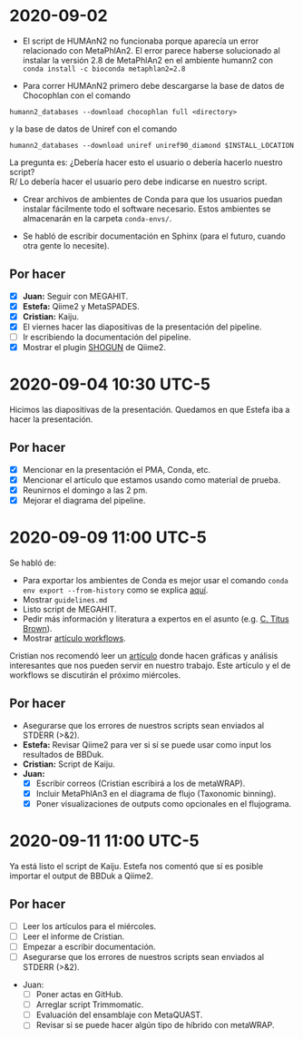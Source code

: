 # 2020-09-02

- El script de HUMAnN2 no funcionaba porque aparecía un error relacionado con
MetaPhlAn2. El error parece haberse solucionado al instalar la versión 2.8 de
MetaPhlAn2 en el ambiente humann2 con
`conda install -c bioconda metaphlan2=2.8`

- Para correr HUMAnN2 primero debe descargarse la base de datos de Chocophlan
con el comando
```
humann2_databases --download chocophlan full <directory>
```
y la base de datos de Uniref con el comando
```
humann2_databases --download uniref uniref90_diamond $INSTALL_LOCATION
```
La pregunta es: ¿Debería hacer esto el usuario o debería hacerlo nuestro
script?  
R/ Lo debería hacer el usuario pero debe indicarse en nuestro script.

- Crear archivos de ambientes de Conda para que los usuarios puedan instalar
fácilmente todo el software necesario. Estos ambientes se almacenarán en la
carpeta `conda-envs/`.

- Se habló de escribir documentación en Sphinx (para el futuro, cuando otra
    gente lo necesite).

## Por hacer

- [x] **Juan:** Seguir con MEGAHIT.
- [x] **Estefa:** Qiime2 y MetaSPADES.
- [x] **Cristian:** Kaiju.
- [x] El viernes hacer las diapositivas de la presentación del pipeline.
- [ ] Ir escribiendo la documentación del pipeline.
- [x] Mostrar el plugin [SHOGUN](https://library.qiime2.org/plugins/q2-shogun/15/)
de Qiime2.

# 2020-09-04 10:30 UTC-5

Hicimos las diapositivas de la presentación. Quedamos en que Estefa iba a hacer la presentación.

## Por hacer
- [x] Mencionar en la presentación el PMA, Conda, etc.
- [x] Mencionar el artículo que estamos usando como material de prueba.
- [x] Reunirnos el domingo a las 2 pm.
- [x] Mejorar el diagrama del pipeline.

# 2020-09-09 11:00 UTC-5

Se habló de:

- Para exportar los ambientes de Conda es mejor usar el comando `conda env export --from-history` como se explica [aquí](https://conda.io/projects/conda/en/latest/user-guide/tasks/manage-environments.html#exporting-an-environment-file-across-platforms).
- Mostrar `guidelines.md`
- Listo script de MEGAHIT.
- Pedir más información y literatura a expertos en el asunto (e.g. [C. Titus Brown](http://ivory.idyll.org/blog/)).
- Mostrar [artículo workflows](https://dib-lab.github.io/2020-workflows-paper/).

Cristian nos recomendó leer un [artículo](https://www.pnas.org/content/113/49/E7996) donde hacen gráficas y análisis
interesantes que nos pueden servir en nuestro trabajo. Este artículo y el de workflows se discutirán el próximo miércoles.

## Por hacer

- Asegurarse que los errores de nuestros scripts sean enviados al STDERR (>&2).
- **Estefa:** Revisar Qiime2 para ver si sí se puede usar como input los resultados de BBDuk.
- **Cristian:** Script de Kaiju.
- **Juan:**
    - [x] Escribir correos (Cristian escribirá a los de metaWRAP).
    - [x] Incluir MetaPhlAn3 en el diagrama de flujo (Taxonomic binning).
    - [x] Poner visualizaciones de outputs como opcionales en el flujograma.

# 2020-09-11 11:00 UTC-5

Ya está listo el script de Kaiju. Estefa nos comentó que sí es posible
importar el output de BBDuk a Qiime2.

## Por hacer

- [ ] Leer los artículos para el miércoles.
- [ ] Leer el informe de Cristian.
- [ ] Empezar a escribir documentación.
- [ ] Asegurarse que los errores de nuestros scripts sean enviados al STDERR (>&2).
- Juan:
    - [ ] Poner actas en GitHub.
    - [ ] Arreglar script Trimmomatic.
    - [ ] Evaluación del ensamblaje con MetaQUAST.
    - [ ] Revisar si se puede hacer algún tipo de híbrido con metaWRAP.
